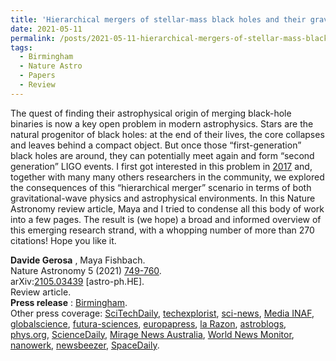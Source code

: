 ```yaml
---
title: 'Hierarchical mergers of stellar-mass black holes and their gravitational-wave signatures'
date: 2021-05-11
permalink: /posts/2021-05-11-hierarchical-mergers-of-stellar-mass-black-holes-and-their-gravitational-wave-signatures
tags:
  - Birmingham
  - Nature Astro
  - Papers
  - Review
---
```


The quest of finding their astrophysical origin of merging black-hole binaries is now a key open problem in modern astrophysics. Stars are the natural progenitor of black holes: at the end of their lives, the core collapses and leaves behind a compact object. But once those “first-generation” black holes are around, they can potentially meet again and form “second generation” LIGO events. I first got interested in this problem in [2017](<../../../../../index.html?p=2128>) and, together with many many others researchers in the community, we explored the consequences of this “hierarchical merger” scenario in terms of both gravitational-wave physics and astrophysical environments. In this Nature Astronomy review article, Maya and I tried to condense all this body of work into a few pages. The result is (we hope) a broad and informed overview of this emerging research strand, with a whopping number of more than 270 citations! Hope you like it.

**Davide Gerosa** , Maya Fishbach.  
Nature Astronomy 5 (2021) [749-760](<https://www.nature.com/articles/s41550-021-01398-w>).  
arXiv:[](<https://arxiv.org/abs/2105.03439>)[2105.03439](<http://arxiv.org/abs/2105.03439>) [astro-ph.HE].  
Review article.  
**Press release** : [Birmingham](<https://www.birmingham.ac.uk/news/latest/2021/07/on-the-hunt-for-'hierarchical'-black-holes.aspx>).  
Other press coverage: [SciTechDaily](<https://scitechdaily.com/astrophysicists-on-the-hunt-for-hierarchical-black-holes/>), [techexplorist](<https://www.vrt.be/vrtnws/nl/2020/09/07/samensmelting-erg-ongelijke-zwarte-gaten-een-apart-verhaal-voor/>), [sci-news](<http://www.sci-news.com/astronomy/hierarchical-black-holes-09908.html>), [Media INAF](<https://www.media.inaf.it/2021/07/26/fusioni-gerarchiche-di-buchi-neri-e-onde-gravitazionali/>), [globalscience](<https://www.globalscience.it/28251/generazioni-di-buchi-neri-a-confronto/>), [futura-sciences](<https://www.futura-sciences.com/sciences/actualites/trou-noir-chasse-trous-noirs-hierarchiques-vient-commencer-92776/>), [europapress](<https://www.europapress.es/ciencia/astronomia/noticia-cada-vez-mas-cerca-rastrear-agujeros-negros-jerarquicos-20210727164711.html>), [la Razon](<https://www.la-razon.com/la-revista/2021/07/28/cada-vez-mas-cerca-de-observar-agujeros-negros-jerarquicos/>), [astroblogs](<https://www.astroblogs.nl/2021/07/28/sterrenkundigen-jagen-op-hierarchische-zwarte-gaten-een-kandidaat-is-er-al/>), [phys.org](<https://phys.org/news/2021-07-hierarchical-black-holes.html>), [ScienceDaily](<https://www.sciencedaily.com/releases/2021/07/210727131436.htm>), [Mirage News Australia](<https://www.miragenews.com/on-hunt-for-hierarchical-black-holes-603210/>), [World News Monitor](<https://world-news-monitor.com/environment/2021/07/27/on-the-hunt-for-hierarchical-black-holes/>), [nanowerk](<https://www.nanowerk.com/news2/space/newsid=58514.php>), [newsbeezer](<https://newsbeezer.com/france/on-hunt-for-hierarchical-black-holes/>), [SpaceDaily](<https://www.spacedaily.com/reports/On_the_hunt_for_hierarchical_black_holes_999.html>).

